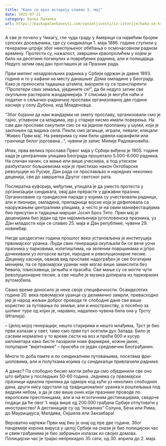 ```yaml
---
title: "Како се кроз историју славио 1. мај"
date: 2025-07-21
category: Бачка Паланка
url: https://backapalankavesti.com/zanimljivosti/iz-istorije/kako-se-kroz-istoriju-slavio-1-maj/
---
```


А све је почело у Чикагу, гле чуда граду у Америци са највећим бројем српских досељеника, где су синдикалци 1. маја 1886. године ступили у генерални штрајк због неиспуњеног обећања о осмочасовном радном времену. Протести су, нажалост, завршени крвопролићем у којем је било на десетине погинулих и повређених радника, али и полицајаца. Недуго затим овај дан проглашен је за Празник рада.

Први митинг незадовољних радника у Србији одржан је давне 1893. године и то у кафани на месту данашњег Дома омладине у Београду. Како је преносила тадашња штампа, вијорили су се транспаренти “Пролетери свих земаља, уједините се!”, да би недуго затим све окупљене растерала жандармерија. У списима је могуће наћи и податке о сељачко-радничкој прослави организованој две године касније у селу Дубона, код Младеновца.

“Због бојазни да нам жандарми не омету прославу, организовали смо је тајно, углавном са младима, јер у старије нисмо имали поверења. На сам дан прославе сакупили смо се на једном пропланку у шуми, који је заклоњен од видика села. Пекли смо јагањце, играли, певали, клицали ‘Живео Први мај’. На реверима су нам били црвени каранфили или гранчице белог јоргована…”, чувени је запис Милије Радовановића.

Ипак, прва велика прослава Првог маја у Србији виђена је 1905. године када је централним улицама Београда прошетало 5.000-6.000 радника. На сличан начин, са мање или више учесника, а под утиском разбукталог бољшевизма који је пристизао након Октобарске револуције из Русије, Дан рада се прослављао и наредних неколико деценија, све до завршетка Другог светског рата.

Послератна еуфорија, међутим, утицала је да уместо протеста у организацији синдиката, овај дан прерасте у државни празник. Организоване су грандиозне параде у којима су учествовали радници, али и пионири, омладина, припадници војске која је дефиловала са наоружањем централним улицама, а често је на овим манифестацијама био присутан и тадашњи маршал Јосип Броз Тито. Први мај је деценијама био један од три најомиљенија југословенска празника, уз Дан младости који се славио 25. маја и Дан републике, чувени 29. новембар.

Негде шездесетих година прошлог века установљена је институција првомајског уранка. Људи свих генерација окупљали би се вече уочи празника у парковима, излетиштима, на зеленим површинама и јутро дочекивали уз логорске ватре, народне и револуционарне песме. Деценију касније, овакав вид прославе надограђен је све богатијим менијем, па се првомајски уранак није могао више замислити без ћевапа, пљескавица, јагњића и прасића. Све мање су се могле чути револуционарне песме, а све чешће је музика допирала из паркираних аутомобила.

Свако време доносило је неке своје специфичности. Осамдесетих година 20. века првомајски уранци су делимично замрли, превасходно јер је народ жељан доброг провода те слободне дане све више користио за путовања по земљи, али и иностранству, а посебно за шопинг туре од којих је, наравно, надалеко чувена била она у Трсту (Италија).

– Целој мојој генерацији, нешто старијима и нешто млађима, Трст је био први излазак у свет, тамо смо први пут осетили дух Запада. Било је сасвим нормално у то време сести на воз и прећи 600 и кусур километара како бисте пазарили нове фармерке, кожне јакне, популарне “вијетнамке” – присећа се један средовечни Београђанин.

Многи то доба памте и по синдикалним путовањима, посетама фри-шоповима, али и полуткама којима су синдикалци привлачили раднике.

А данас? Па слободно бисмо могли рећи да смо објединили све оно што виђали у последњих 50-60 година. Једнима су првомајски празници идеална прилика да одморе код куће уз неколико слободних дана, други нису одустали од традиционалног уранка и роштиљања под ведрим небом, а да је све више оних који празнике проводе по европским престоницама, али и на егзотичним дестинацијама, сведоче подаци да ће овог 1. маја више од 200.000 грађана Србије отпутовати у иностранство! А дестинације су од “локалних” Солуна, Беча или Рима, до Маурицијуса, Малдива, Сејшела или Занзибара!

Вероватно најтежи Први мај био је онај од пре две године. Због пандемије корона вируса у целој Србији на снази је био полицијски час и свим грађанима је био забрањен излазак из својих домова. Полицијски час је трајао непрекидно 35 сати, од 30. априла до 2. маја.
